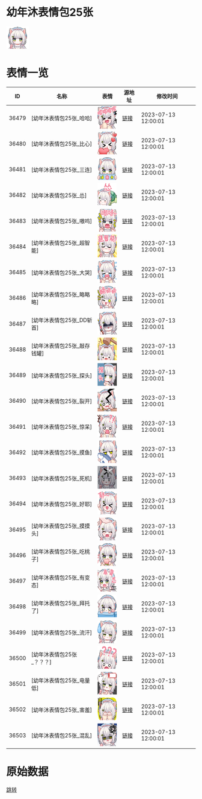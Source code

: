 # 幼年沐表情包25张

<img src="./cover.png" height="60" alt="cover" />

# 表情一览

|ID|名称|表情|源地址|修改时间|
|----|----|----|----|----|
|36479|[幼年沐表情包25张_哈哈]|<img src="./pic/036479_%5B幼年沐表情包25张_哈哈%5D.png" height="60" alt="哈哈"/>|[链接](https://i0.hdslb.com/bfs/garb/3cd1ff60a2174fad7c3253466dc275b7ad6a46d8.png)|2023-07-13 12:00:01|
|36480|[幼年沐表情包25张_比心]|<img src="./pic/036480_%5B幼年沐表情包25张_比心%5D.png" height="60" alt="比心"/>|[链接](https://i0.hdslb.com/bfs/garb/8580281c1ab5bc56ec2bef88cd46021121553897.png)|2023-07-13 12:00:01|
|36481|[幼年沐表情包25张_三连]|<img src="./pic/036481_%5B幼年沐表情包25张_三连%5D.png" height="60" alt="三连"/>|[链接](https://i0.hdslb.com/bfs/garb/364d2ceab0e92d73c4db13f7e02e2eea7107201c.png)|2023-07-13 12:00:01|
|36482|[幼年沐表情包25张_怂]|<img src="./pic/036482_%5B幼年沐表情包25张_怂%5D.png" height="60" alt="怂"/>|[链接](https://i0.hdslb.com/bfs/garb/0242d30b952378cf13db80ea9a879f216c5f6a02.png)|2023-07-13 12:00:01|
|36483|[幼年沐表情包25张_嗷呜]|<img src="./pic/036483_%5B幼年沐表情包25张_嗷呜%5D.png" height="60" alt="嗷呜"/>|[链接](https://i0.hdslb.com/bfs/garb/5fec588859e391be8adcfae1d4ed525a58b96944.png)|2023-07-13 12:00:01|
|36484|[幼年沐表情包25张_超智能]|<img src="./pic/036484_%5B幼年沐表情包25张_超智能%5D.png" height="60" alt="超智能"/>|[链接](https://i0.hdslb.com/bfs/garb/3f46146d37f37c2b1d8516375fa972b7ab230874.png)|2023-07-13 12:00:01|
|36485|[幼年沐表情包25张_大哭]|<img src="./pic/036485_%5B幼年沐表情包25张_大哭%5D.png" height="60" alt="大哭"/>|[链接](https://i0.hdslb.com/bfs/garb/370dd614390c023f9e19c662e4a56a24bb3a6a9a.png)|2023-07-13 12:00:01|
|36486|[幼年沐表情包25张_略略略]|<img src="./pic/036486_%5B幼年沐表情包25张_略略略%5D.png" height="60" alt="略略略"/>|[链接](https://i0.hdslb.com/bfs/garb/ce8ec4d6b14e62fe87d47b501898349da4b3739c.png)|2023-07-13 12:00:01|
|36487|[幼年沐表情包25张_DD斩首]|<img src="./pic/036487_%5B幼年沐表情包25张_DD斩首%5D.png" height="60" alt="DD斩首"/>|[链接](https://i0.hdslb.com/bfs/garb/d78d3dcae826446fb807c262ead8f2a6a8f8aab5.png)|2023-07-13 12:00:01|
|36488|[幼年沐表情包25张_敲存钱罐]|<img src="./pic/036488_%5B幼年沐表情包25张_敲存钱罐%5D.png" height="60" alt="敲存钱罐"/>|[链接](https://i0.hdslb.com/bfs/garb/3e5e2d28a7f80f2d9e0a06b7a87cd35403c565ef.png)|2023-07-13 12:00:01|
|36489|[幼年沐表情包25张_探头]|<img src="./pic/036489_%5B幼年沐表情包25张_探头%5D.png" height="60" alt="探头"/>|[链接](https://i0.hdslb.com/bfs/garb/9908b6e368dc618a97fef4a4244efe56d4e3c31b.png)|2023-07-13 12:00:01|
|36490|[幼年沐表情包25张_裂开]|<img src="./pic/036490_%5B幼年沐表情包25张_裂开%5D.png" height="60" alt="裂开"/>|[链接](https://i0.hdslb.com/bfs/garb/f8f59f6e6479b698cf4d8558e022c5676c43cd53.png)|2023-07-13 12:00:01|
|36491|[幼年沐表情包25张_惊呆]|<img src="./pic/036491_%5B幼年沐表情包25张_惊呆%5D.png" height="60" alt="惊呆"/>|[链接](https://i0.hdslb.com/bfs/garb/11b4cd7781663c8ad8e758bdb98245154df00ff2.png)|2023-07-13 12:00:01|
|36492|[幼年沐表情包25张_摸鱼]|<img src="./pic/036492_%5B幼年沐表情包25张_摸鱼%5D.png" height="60" alt="摸鱼"/>|[链接](https://i0.hdslb.com/bfs/garb/75dbe504fa557b4c85a2a8d2609241c95342b5ad.png)|2023-07-13 12:00:01|
|36493|[幼年沐表情包25张_死机]|<img src="./pic/036493_%5B幼年沐表情包25张_死机%5D.png" height="60" alt="死机"/>|[链接](https://i0.hdslb.com/bfs/garb/1b07d1ecd616035ac006d0a53dc33a63c440a3a0.png)|2023-07-13 12:00:01|
|36494|[幼年沐表情包25张_好耶]|<img src="./pic/036494_%5B幼年沐表情包25张_好耶%5D.png" height="60" alt="好耶"/>|[链接](https://i0.hdslb.com/bfs/garb/b7e8c80a462c4944460827bd0a76ceb2f1bf0aad.png)|2023-07-13 12:00:01|
|36495|[幼年沐表情包25张_摸摸头]|<img src="./pic/036495_%5B幼年沐表情包25张_摸摸头%5D.png" height="60" alt="摸摸头"/>|[链接](https://i0.hdslb.com/bfs/garb/088948d3dbec6ff39cb0931c95e46800e5a27d97.png)|2023-07-13 12:00:01|
|36496|[幼年沐表情包25张_吃桃子]|<img src="./pic/036496_%5B幼年沐表情包25张_吃桃子%5D.png" height="60" alt="吃桃子"/>|[链接](https://i0.hdslb.com/bfs/garb/c15f89c6f45ee2700fe99686c59391e5380fe681.png)|2023-07-13 12:00:01|
|36497|[幼年沐表情包25张_有变态]|<img src="./pic/036497_%5B幼年沐表情包25张_有变态%5D.png" height="60" alt="有变态"/>|[链接](https://i0.hdslb.com/bfs/garb/cec6ffa49afe3a340ef043762212935ef794cb2e.png)|2023-07-13 12:00:01|
|36498|[幼年沐表情包25张_拜托了]|<img src="./pic/036498_%5B幼年沐表情包25张_拜托了%5D.png" height="60" alt="拜托了"/>|[链接](https://i0.hdslb.com/bfs/garb/278c928b391889788df4968a3a80443241c6d2bf.png)|2023-07-13 12:00:01|
|36499|[幼年沐表情包25张_流汗]|<img src="./pic/036499_%5B幼年沐表情包25张_流汗%5D.png" height="60" alt="流汗"/>|[链接](https://i0.hdslb.com/bfs/garb/3fa00d73e971e1eb700879894f5adc6067d12f82.png)|2023-07-13 12:00:01|
|36500|[幼年沐表情包25张_？？？]|<img src="./pic/036500_%5B幼年沐表情包25张_？？？%5D.png" height="60" alt="？？？"/>|[链接](https://i0.hdslb.com/bfs/garb/9785c9343c8b02cd8675fb9b9b50692deee5346f.png)|2023-07-13 12:00:01|
|36501|[幼年沐表情包25张_电量低]|<img src="./pic/036501_%5B幼年沐表情包25张_电量低%5D.png" height="60" alt="电量低"/>|[链接](https://i0.hdslb.com/bfs/garb/8750b354dae3a6223070ccc2a759dbbf6661698c.png)|2023-07-13 12:00:01|
|36502|[幼年沐表情包25张_害羞]|<img src="./pic/036502_%5B幼年沐表情包25张_害羞%5D.png" height="60" alt="害羞"/>|[链接](https://i0.hdslb.com/bfs/garb/c78290a57790e0d741d8fef5a030019f961f3594.png)|2023-07-13 12:00:01|
|36503|[幼年沐表情包25张_混乱]|<img src="./pic/036503_%5B幼年沐表情包25张_混乱%5D.png" height="60" alt="混乱"/>|[链接](https://i0.hdslb.com/bfs/garb/c7ca2c01f433896ee228d6929b877137181b610a.png)|2023-07-13 12:00:01|

# 原始数据

[跳转](./raw.json)

